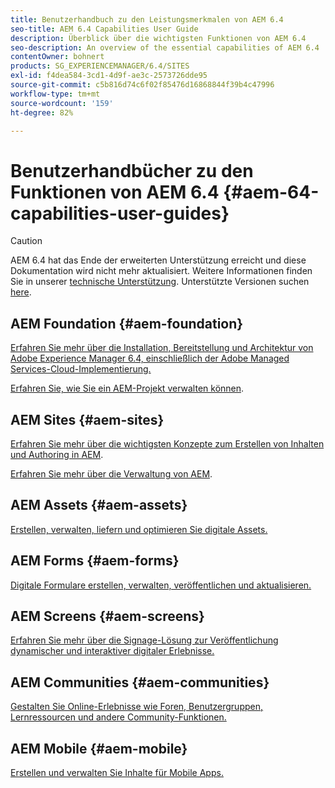 ```yaml
---
title: Benutzerhandbuch zu den Leistungsmerkmalen von AEM 6.4
seo-title: AEM 6.4 Capabilities User Guide
description: Überblick über die wichtigsten Funktionen von AEM 6.4
seo-description: An overview of the essential capabilities of AEM 6.4
contentOwner: bohnert
products: SG_EXPERIENCEMANAGER/6.4/SITES
exl-id: f4dea584-3cd1-4d9f-ae3c-2573726dde95
source-git-commit: c5b816d74c6f02f85476d16868844f39b4c47996
workflow-type: tm+mt
source-wordcount: '159'
ht-degree: 82%

---
```


# Benutzerhandbücher zu den Funktionen von AEM 6.4 {#aem-64-capabilities-user-guides}

>[!CAUTION]
>
>AEM 6.4 hat das Ende der erweiterten Unterstützung erreicht und diese Dokumentation wird nicht mehr aktualisiert. Weitere Informationen finden Sie in unserer [technische Unterstützung](https://helpx.adobe.com/de/support/programs/eol-matrix.html). Unterstützte Versionen suchen [here](https://experienceleague.adobe.com/docs/?lang=de).

## AEM Foundation {#aem-foundation}

[Erfahren Sie mehr über die Installation, Bereitstellung und Architektur von Adobe Experience Manager 6.4, einschließlich der Adobe Managed Services-Cloud-Implementierung.](/help/sites-deploying/home.md)

[Erfahren Sie, wie Sie ein AEM-Projekt verwalten können](/help/managing/home.md).

## AEM Sites {#aem-sites}

[Erfahren Sie mehr über die wichtigsten Konzepte zum Erstellen von Inhalten und Authoring in AEM](/help/sites-authoring/home.md).

[Erfahren Sie mehr über die Verwaltung von AEM](/help/sites-administering/home.md).

## AEM Assets {#aem-assets}

[Erstellen, verwalten, liefern und optimieren Sie digitale Assets.](/help/assets/home.md)

## AEM Forms {#aem-forms}

[Digitale Formulare erstellen, verwalten, veröffentlichen und aktualisieren.](/help/forms/home.md)

## AEM Screens {#aem-screens}

[Erfahren Sie mehr über die Signage-Lösung zur Veröffentlichung dynamischer und interaktiver digitaler Erlebnisse.](https://experienceleague.adobe.com/docs/experience-manager-screens/user-guide/aem-screens-introduction.html?lang=de)

## AEM Communities {#aem-communities}

[Gestalten Sie Online-Erlebnisse wie Foren, Benutzergruppen, Lernressourcen und andere Community-Funktionen.](/help/communities/home.md)

## AEM Mobile {#aem-mobile}

[Erstellen und verwalten Sie Inhalte für Mobile Apps.](/help/mobile/home.md)
